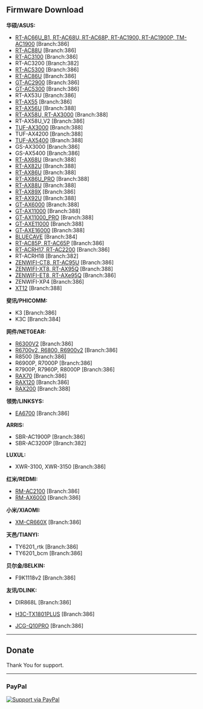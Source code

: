 Firmware Download
-----------------
**华硕/ASUS:**

 * [RT-AC66U_B1, RT-AC68U, RT-AC68P, RT-AC1900, RT-AC1900P, TM-AC1900](https://mega.nz/folder/RU8yWTwR#CARSgNhGHVswk_F3os21Vw)  [Branch:386]
 * [RT-AC88U](https://mega.nz/folder/EBFlxSyJ#rfB2pGgG_UGreFXNuM_iuA)  [Branch:386]
 * [RT-AC3100](https://mega.nz/folder/gQ00DZKC#U-4oGEOW1LXvL5xYPprLxQ) [Branch:386]
 * RT-AC3200 [Branch:382]
 * [RT-AC5300](https://mega.nz/folder/QRtVhSSb#Vsg69evoJMn5iFzjLVgQXg) [Branch:386]
 * [RT-AC86U](https://mega.nz/folder/MAVRHCQY#MURd2OUURo4rBhEkDGlo5Q) [Branch:386]
 * [GT-AC2900](https://mega.nz/folder/NF0wwaIA#e0VUxrey2fZzCnKUlFNmrg) [Branch:386]
 * [GT-AC5300](https://mega.nz/folder/pRt1mIpK#_i40UQFawo2ZXO3lHfgfnw) [Branch:386]
 * RT-AX53U [Branch:386]
 * [RT-AX55](https://mega.nz/folder/8Q9BiR4I#wnZt16fCcqwEearvAtHO0A) [Branch:386]
 * [RT-AX56U](https://mega.nz/folder/xY1EFACB#N8Ks3KgA1UtIp-kK79SNbQ) [Branch:388]
 * [RT-AX58U, RT-AX3000](https://mega.nz/folder/5Z93jC4L#sE4tRyO431Aisu10Ifz_9A) [Branch:388]
 * RT-AX58U_V2 [Branch:386]
 * [TUF-AX3000](https://mega.nz/folder/0EUwRTYJ#a1ZdzjONXRt5gpeJ171xbA) [Branch:388]
 * TUF-AX4200 [Branch:388]
 * [TUF-AX5400](https://mega.nz/folder/xYExCKCL#_UKquRyii3znSAH5zM0uyA) [Branch:388]
 * GS-AX3000 [Branch:386]
 * GS-AX5400 [Branch:386]
 * [RT-AX68U](https://mega.nz/folder/1FckAKgL#lwOgpkd5mP2qP8b27jUwdg) [Branch:388]
 * [RT-AX82U](https://mega.nz/folder/IN8lAK7I#Fv7LWqcu2xeARQeFdL1S2A) [Branch:388]
 * [RT-AX86U](https://mega.nz/folder/EYcVXS4Y#7zCbDAwyHqpV9zcVPXAHYA) [Branch:388]
 * [RT-AX86U_PRO](https://mega.nz/folder/FJcHETbQ#jYDJEjkuTZquFv1lf_UNKg) [Branch:388]
 * [RT-AX88U](https://mega.nz/folder/YJVknICI#NFeqf8QB-GGwGHit5mguXA) [Branch:388]
 * [RT-AX89X](https://mega.nz/folder/QVcg1TbT#FZEuVxWJQejBJj2tEiur-w) [Branch:386]
 * [RT-AX92U](https://mega.nz/folder/4M8zRKLL#LuPQEH2hGuYGfSGshBgQNg) [Branch:388]
 * [GT-AX6000](https://mega.nz/folder/IQ0BybJQ#39e7wWVhGyXQvAoQ4pT5Kw) [Branch:388]
 * [GT-AX11000](https://mega.nz/folder/UQUShKKB#S4oFHblq6VjqbxnMfqWXmQ) [Branch:388]
 * [GT-AX11000_PRO](https://mega.nz/folder/1BFBiaBJ#5_yhcYbvKmEWA139R6nDHQ) [Branch:388]
 * [GT-AXE11000](https://mega.nz/folder/5AFUHaxC#jTmJFAinp1g-gEQ2oKMxLQ) [Branch:388]
 * [GT-AXE16000](https://mega.nz/folder/ER9ljQDY#d3amSZM6F4K_mWYj4tuGNg) [Branch:388]
 * [BLUECAVE](https://mega.nz/folder/kQ1wFKpR#W1b6VzWymADrqRO9Hhemnw) [Branch:384]
 * [RT-AC85P, RT-AC65P](https://mega.nz/folder/FZ9xVK6K#WvvfkZSaKa-sepGN3Rw7ng) [Branch:386]
 * [RT-ACRH17, RT-AC2200](https://mega.nz/folder/BB9xDQxR#eLYYJfN3_zQkyqt0WHYRmQ) [Branch:386]
 * RT-ACRH18 [Branch:382]
 * [ZENWIFI-CT8, RT-AC95U](https://mega.nz/folder/JdFXVZRY#Qtj2DAuBK2Lv0wLIgP7ZRg) [Branch:386]
 * [ZENWIFI-XT8, RT-AX95Q](https://mega.nz/folder/IEMQVAxL#K35LQgqZmVRJR6gsR2PNqw) [Branch:388]
 * [ZENWIFI-ET8, RT-AXe95Q](https://mega.nz/folder/cVsQ0IQB#VuCX-UWRjLm-RdJiR_5lXg) [Branch:386]
 * ZENWIFI-XP4 [Branch:386]
 * [XT12](https://mega.nz/folder/UANUBJpZ#2-zavtjy3NJdTXAhSROA5Q) [Branch:388]




**斐讯/PHICOMM:**

* K3 [Branch:386]
* K3C [Branch:384]


**网件/NETGEAR:**

* [R6300V2](https://mega.nz/folder/tc0yCZzL#R5TyLYoNBrXAWEKNTJdgOg) [Branch:386]
* [R6700v2, R6800, R6900v2](https://mega.nz/folder/0Y92XLCR#CwHXRNLOBelaLVk3TyxvmQ) [Branch:386]
* R8500 [Branch:386]
* R6900P, R7000P [Branch:386]
* R7900P, R7960P, R8000P [Branch:386]
* [RAX70](https://mega.nz/folder/5YlgiaCR#yk9o_GzmCWwzrpopNW0b0g) [Branch:386]
* [RAX120](https://mega.nz/folder/1NkRlCZY#8JOs5d02yJgRFov2wxbziA) [Branch:386]
* [RAX200](https://mega.nz/folder/lVdHmaKQ#Hm3_tI0LMmd0urQt_GHnkw) [Branch:388]



**领势/LINKSYS:**

* [EA6700](https://mega.nz/folder/RFtCTTaS#ezM3Ihig0pIKwEUc6y0dOQ)  [Branch:386]


**ARRIS:**

* SBR-AC1900P [Branch:386]
* SBR-AC3200P [Branch:382]


**LUXUL:**

* XWR-3100, XWR-3150 [Branch:386]


**红米/REDMI:**

* [RM-AC2100](https://mega.nz/folder/9BtXVCRY#laNmbn13RO8mqd5tVTasZQ) [Branch:386]
* [RM-AX6000](https://mega.nz/folder/YY9j3JjD#ZHC8WLnNtVrjN7TDQvgAmw) [Branch:386]

**小米/XIAOMI:**

* [XM-CR660X](https://mega.nz/folder/4MUG0TgT#X-Qww0XyfNV1lt1o_7xviA) [Branch:386]



**天邑/TIANYI:**

* TY6201_rtk [Branch:386]
* TY6201_bcm [Branch:386]


**贝尔金/BELKIN:**

* F9K1118v2 [Branch:386]

**友讯/DLINK:**

* DIR868L [Branch:386]


* [H3C-TX1801PLUS](https://mega.nz/folder/lI1QgbjB#Dgqr-pAUj3duAF1idGUw-g) [Branch:386]
* [JCG-Q10PRO](https://mega.nz/folder/oYciVZRQ#5r5X6nRx3ycbrAirzVaRtA) [Branch:386]

-----------------

## Donate

Thank You for support.

-----------------

### PayPal

[![Support via PayPal](https://cdn.rawgit.com/twolfson/paypal-github-button/1.0.0/dist/button.svg)](https://paypal.me/paldier9/)
